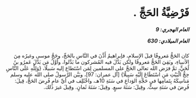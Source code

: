 <h1 dir="rtl">فَرْضِيَّةُ الحَجِّ .</h1>

<h5 dir="rtl">العام الهجري:  9

العام الميلادي: 630

</h5>

<p dir="rtl">كان الحَجُّ مَعروفًا قبلَ الإسلامِ، فإبراهيمُ أَذَّنَ في النَّاسِ بالحَجِّ، وحَجَّ موسى وغيرُه مِنَ الأنبياءِ، وبَقِيَ الحَجُّ مَعروفًا ولكن بَدَّلَ فيه المُشركون ما بَدَّلوا، وأَوَّلُ مَن بَدَّلَ عَمرُو بنُ لُحَيٍّ، ثمَّ فرَض الله تعالى الحَجَّ على المسلمين لِمَن اسْتَطاع إليه سَبيلًا، {وَلِلَّهِ عَلَى النَّاسِ حِجُّ الْبَيْتِ مَنِ اسْتَطَاعَ إِلَيْهِ سَبِيلًا} [آل عمران: 97]، وبَيَّن الرَّسولُ صلى الله عليه وسلم مَناسِكَهُ بِتَمامِها في حَجَّةِ الوَداعِ في سَنَةِ 10هـ، واخْتُلِف في أيِّ عامٍ فُرِضَ الحَجُّ، قِيلَ: فُرِضَ في سَنَةِ سِتٍّ. وقِيلَ: سَنَةَ سبعٍ. وقِيلَ: سَنَةَ ثَمانٍ. وقِيلَ غيرَ ذلك.</p></br>
